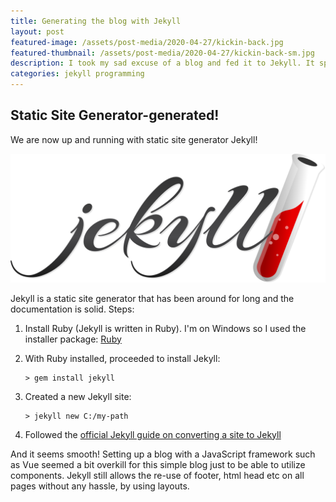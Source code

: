 ```yaml
---
title: Generating the blog with Jekyll
layout: post
featured-image: /assets/post-media/2020-04-27/kickin-back.jpg
featured-thumbnail: /assets/post-media/2020-04-27/kickin-back-sm.jpg
description: I took my sad excuse of a blog and fed it to Jekyll. It spat this out!
categories: jekyll programming
---
```


## Static Site Generator-generated!

We are now up and running with static site generator Jekyll!

![Jekyll logo](\assets\post-media\2020-04-27\jekyll.svg "Jekyll logo")

Jekyll is a static site generator that has been around for long and the documentation is solid. Steps:

1. Install Ruby (Jekyll is written in Ruby). I'm on Windows so I used the installer package: [Ruby](https://www.ruby-lang.org/en/)</div>

2. With Ruby installed, proceeded to install Jekyll:

   ```
   > gem install jekyll
   ```

3. Created a new Jekyll site:

   ```
   > jekyll new C:/my-path
   ```

4. Followed the [official Jekyll guide on converting a site to Jekyll](https://jekyllrb.com/tutorials/convert-site-to-jekyll/)

And it seems smooth! Setting up a blog with a JavaScript framework such as Vue seemed a bit overkill for this simple blog just to be able to utilize components. Jekyll still allows the re-use of footer, html head etc on all pages without any hassle, by using layouts.
